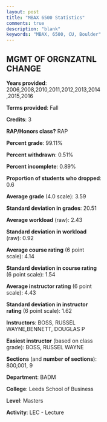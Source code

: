 ```yaml
---
layout: post
title: "MBAX 6500 Statistics"
comments: true
description: "blank"
keywords: "MBAX, 6500, CU, Boulder"
--- 
```

<head>
<script src="https://ajax.googleapis.com/ajax/libs/jquery/2.1.3/jquery.min.js"></script>
<script src="https://dl.dropboxusercontent.com/s/pc42nxpaw1ea4o9/highcharts.js?dl=0"></script>
<!-- <script src="../assets/js/highcharts.js"></script> -->
<style type="text/css">@font-face {
	font-family: "Bebas Neue";
	src: url(https://www.filehosting.org/file/details/544349/BebasNeue%20Regular.otf) format("opentype");
	}
	h1.Bebas { 
		font-family: "Bebas Neue", Verdana, Tahoma;
	}
</style>
</head>
<body>
	<div id="container" style="float: right; width: 45%; height: 88%; margin-left: 2.5%; margin-right: 2.5%;"></div>
	<script language="JavaScript">
		$(document).ready(function() {
		var chart = {type: 'column'};
		var title = {text: 'Grade Distribution'};
		var xAxis = {categories: ['A','B','C','D','F'],crosshair: true};
		var yAxis = {min: 0,title: {text: 'Percentage'}};
		var tooltip = {headerFormat: '<center><b><span style="font-size:20px">{point.key}</span></b></center>',
		               pointFormat: '<td style="padding:0"><b>{point.y:.1f}%</b></td>',
		               footerFormat: '</table>',shared: true,useHTML: true};
		var plotOptions = {column: {pointPadding: 0.0,borderWidth: 0}};  
		var credits = {enabled: false};var series= [{name: 'Percent',data: [75.76,22.42,0.61,0.0,1.21,]}];
		var json = {};
		json.chart = chart;
		json.title = title;
		json.tooltip = tooltip;
		json.xAxis = xAxis;
		json.yAxis = yAxis;  
		json.series = series;
		json.plotOptions = plotOptions;  
		json.credits = credits;
		$('#container').highcharts(json);
	});
	</script>
</body>
			   
## MGMT OF ORGNZATNL CHANGE

**Years provided**: 2006,2008,2010,2011,2012,2013,2014,2015,2016

**Terms provided**: Fall

**Credits**: 3

**RAP/Honors class?** RAP

**Percent grade**: 99.11%

**Percent withdrawn**: 0.51%

**Percent incomplete**: 0.89%

**Proportion of students who dropped**: 0.6

**Average grade** (4.0 scale): 3.59

**Standard deviation in grades**: 20.51

**Average workload** (raw): 2.43

**Standard deviation in workload** (raw): 0.92

**Average course rating** (6 point scale): 4.14

**Standard deviation in course rating** (6 point scale): 1.54

**Average instructor rating** (6 point scale): 4.43

**Standard deviation in instructor rating** (6 point scale): 1.62

**Instructors**: BOSS, RUSSEL WAYNE,BENNETT, DOUGLAS P

**Easiest instructor** (based on class grade): BOSS, RUSSEL WAYNE

**Sections** (and **number of sections**): 800,001, 9

**Department**: BADM

**College**: Leeds School of Business

**Level**: Masters

**Activity**: LEC - Lecture